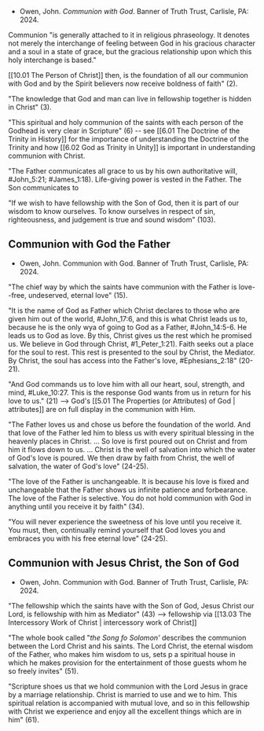 - Owen, John. *Communion with God*. Banner of Truth Trust, Carlisle, PA: 2024.

Communion "is generally attached to it in religious phraseology. It denotes not merely the interchange of feeling between God in his gracious character and a soul in a state of grace, but the gracious relationship upon which this holy interchange is based." 

[[10.01 The Person of Christ]] then, is the foundation of all our communion with God and by the Spirit believers now receive boldness of faith" (2).

"The knowledge that God and man can live in fellowship together is hidden in Christ" (3).

"This spiritual and holy communion of the saints with each person of the Godhead is very clear in Scripture" (6) -- see [[6.01 The Doctrine of the Trinity in History]] for the importance of understanding the Doctrine of the Trinity and how [[6.02 God as Trinity in Unity]] is important in understanding communion with Christ. 

"The Father communicates all grace to us by his own authoritative will, #John_5:21; #James_1:18). Life-giving power is vested in the Father. The Son communicates to

"If we wish to have fellowship with the Son of God, then it is part of our wisdom to know ourselves. To know ourselves in respect of sin, righteousness, and judgement is true and sound wisdom" (103).

## Communion with God the Father

- Owen, John. Communion with God. Banner of Truth Trust, Carlisle, PA: 2024.

"The chief way by which the saints have communion with the Father is love--free, undeserved, eternal love" (15).

"It is the name of God as Father which Christ declares to those who are given him out of the world, #John_17:6, and this is what Christ leads us to, because he is the only wya of going to God as a Father, #John_14:5-6. He leads us to God as love. By this, Christ gives us the rest which he promised us. We believe in God through Christ, #1_Peter_1:21). Faith seeks out a place for the soul to rest. This rest is presented to the soul by Christ, the Mediator. By Christ, the soul has access into the Father's love, #Ephesians_2:18" (20-21).

"And God commands us to love him with all our heart, soul, strength, and mind, #Luke_10:27. This is the response God wants from us in return for his love to us." (21) --> God's [[5.01 The Properties (or Attributes) of God | attributes]] are on full display in the communion with Him. 

"The Father loves us and chose us before the foundation of the world. And that love of the Father led him to bless us with every spiritual blessing in the heavenly places in Christ. ... So love is first poured out on Christ and from him it flows down to us. ... Christ is the well of salvation into which the water of God's love is poured. We then draw by faith from Christ, the well of salvation, the water of God's love" (24-25).

"The love of the Father is unchangeable. It is because his love is fixed and unchangeable that the Father shows us infinite patience and forbearance. The love of the Father is selective. You do not hold communion with God in anything until you receive it by faith" (34).

"You will never experience the sweetness of his love until you receive it. You must, then, continually remind yourself that God loves you and embraces you with his free eternal love" (24-25).

## Communion with Jesus Christ, the Son of God

- Owen, John. Communion with God. Banner of Truth Trust, Carlisle, PA: 2024.

"The fellowship which the saints have with the Son of God, Jesus Christ our Lord, is fellowship with him as Mediator" (43) --> fellowship via [[13.03 The Intercessory Work of Christ | intercessory work of Christ]]

"The whole book called "*the Song fo Solomon'* describes the communion between the Lord Christ and his saints. The Lord Christ, the eternal wisdom of the Father, who makes him wisdom to us, sets p a spiritual house in which he makes provision for the entertainment of those guests whom he so freely invites" (51).

"Scripture shoes us that we hold communion with the Lord Jesus in grace by a marriage relationship. Christ is married to use and we to him. This spiritual relation is accompanied with mutual love, and so in this fellowship with Christ we experience and enjoy all the excellent things which are in him" (61).
